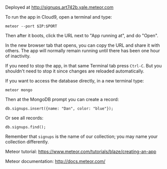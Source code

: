 Deployed at http://signups.art742b.yale.meteor.com

To run the app in Cloud9, open a terminal and type:
   
    meteor --port $IP:$PORT
    
Then after it boots, click the URL next to "App running at", and do "Open".

In the new browser tab that opens, you can copy the URL and share it with others.
The app will normally remain running until there has been one hour of inactivity.

If you need to stop the app, in that same Terminal tab press `Ctrl-C`.
But you shouldn't need to stop it since changes are reloaded automatically.

If you want to access the database directly, in a new terminal type:

    meteor mongo
    
Then at the MongoDB prompt you can create a record:

    db.signups.insert({name: "Dan", color: "blue"});
    
Or see all records:

    db.signups.find();
    
Remember that `signups` is the name of our collection; you may name your collection
differently.

Meteor tutorial: https://www.meteor.com/tutorials/blaze/creating-an-app

Meteor documentation: http://docs.meteor.com/

